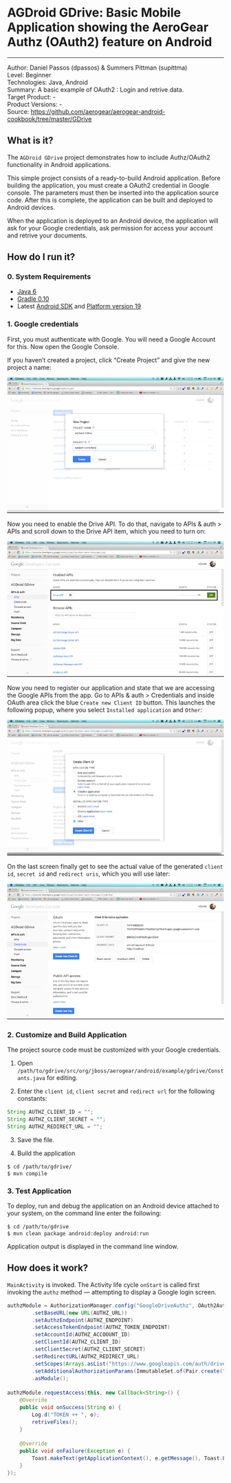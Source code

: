 # AGDroid GDrive: Basic Mobile Application showing the AeroGear Authz (OAuth2) feature on Android
---------
Author: Daniel Passos (dpassos) & Summers Pittman (supittma)   
Level: Beginner  
Technologies: Java, Android  
Summary: A basic example of OAuth2 : Login and retrive data.  
Target Product: -   
Product Versions: -   
Source: https://github.com/aerogear/aerogear-android-cookbook/tree/master/GDrive

## What is it?

The ```AGDroid GDrive``` project demonstrates how to include Authz/OAuth2 functionality in Android applications.

This simple project consists of a ready-to-build Android application. Before building the application, you must create a OAuth2 credential in Google console. The parameters must then be inserted into the application source code. After this is complete, the application can be built and deployed to Android devices. 

When the application is deployed to an Android device, the application will ask for your Google credentials, ask permission for access your account and retrive your documents.

## How do I run it?

### 0. System Requirements

* [Java 6](http://www.oracle.com/technetwork/java/javase/downloads/index.html)
* [Gradle 0.10](http://www.gradle.org/)
* Latest [Android SDK](https://developer.android.com/sdk/index.html) and [Platform version 19](http://developer.android.com/tools/revisions/platforms.html)

### 1. Google credentials

First, you must authenticate with Google. You will need a Google Account for this. Now open the Google Console.

If you haven’t created a project, click “Create Project” and give the new project a name:

![Google Console - Create Project](docs/google-console-1.png)

Now you need to enable the Drive API. To do that, navigate to APIs & auth > APIs and scroll down to the Drive API item, which you need to turn on:

![Google Console - Enable APIs](docs/google-console-2.png)

Now you need to register our application and state that we are accessing the Google APIs from the app. Go to APIs & auth > Credentials and inside OAuth area click the blue `Create new Client ID` button. This launches the following popup, where you select `Installed application` and `Other`:

![Google Console - Credentials](docs/google-console-3.png)

On the last screen finally get to see the actual value of the generated `client id`, `secret id` and `redirect uris`, which you will use later:

![Google Console - New credentials created](docs/google-console-4.png)

### 2. Customize and Build Application

The project source code must be customized with your Google credentials. 

1) Open ```/path/to/gdrive/src/org/jboss/aerogear/android/example/gdrive/Constants.java``` for editing.   

2) Enter the ```client id```, ```client secret``` and ```redirect url``` for the following constants:

```java
String AUTHZ_CLIENT_ID = "";
String AUTHZ_CLIENT_SECRET = "";
String AUTHZ_REDIRECT_URL = "";
```
3) Save the file.   

4) Build the application
```shell
$ cd /path/to/gdrive/
$ mvn compile
```

### 3. Test Application

To deploy, run and debug the application on an Android device attached to your system, on the command line enter the following:

```shell
$ cd /path/to/gdrive
$ mvn clean package android:deploy android:run
```

Application output is displayed in the command line window.

## How does it work?

```MainActivity``` is invoked. The Activity life cycle ```onStart``` is called first invoking the ```authz``` method — attempting to display a Google login screen.

```java
authzModule = AuthorizationManager.config("GoogleDriveAuthz", OAuth2AuthorizationConfiguration.class)
        .setBaseURL(new URL(AUTHZ_URL))
        .setAuthzEndpoint(AUTHZ_ENDPOINT)
        .setAccessTokenEndpoint(AUTHZ_TOKEN_ENDPOINT)
        .setAccountId(AUTHZ_ACCOOUNT_ID)
        .setClientId(AUTHZ_CLIENT_ID)
        .setClientSecret(AUTHZ_CLIENT_SECRET)
        .setRedirectURL(AUTHZ_REDIRECT_URL)
        .setScopes(Arrays.asList("https://www.googleapis.com/auth/drive"))
        .setAdditionalAuthorizationParams(ImmutableSet.of(Pair.create("access_type", "offline")))
        .asModule();

authzModule.requestAccess(this, new Callback<String>() {
    @Override
    public void onSuccess(String o) {
        Log.d("TOKEN ++ ", o);
        retriveFiles();
    }

    @Override
    public void onFailure(Exception e) {
        Toast.makeText(getApplicationContext(), e.getMessage(), Toast.LENGTH_LONG).show();
    }
});
```
